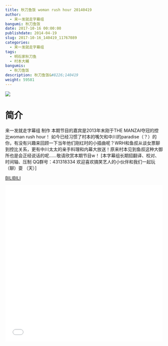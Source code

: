 ```yaml
---
title: 秋刀鱼饭 woman rush hour 20140419
author: 
  - 来一发就走字幕组
bangumi: 秋刀鱼饭
date: 2017-10-16 00:00:00
publishdate: 2014-04-19
slug: 2017-10-16_140419_11767089
categories: 
  - 来一发就走字幕组
tags: 
  - 明石家秋刀鱼
  - 村本大輔
bangumis: 
  - 秋刀鱼饭
description: 秋刀鱼饭&#8226;140419
weight: 59581
---
```


![](https://i.imgur.com/o7vD9Ip.jpg)

# 简介  
来一发就走字幕组 制作
本期节目的嘉宾是2013年末刚于THE MANZAI夺冠的控比woman rush hour！
如今已经习惯了村本的嘴欠和中川的paradise（？）的你，有没有兴趣来回顾一下当年他们刚红时的小插曲呢？WRH和鱼叔从谈女票聊到控比关系，更有中川太太的亲手料理和内幕大放送！原来村本见到鱼叔这种大御所也是会正经说话的呢……敬请欣赏本期节目w！
[本字幕组长期招翻译、校对、时间轴、压制   QQ群号：431318334 欢迎喜欢搞笑艺人的小伙伴和我们一起玩（聊）耍 （天）]

  [BILIBILI](https://www.bilibili.com/video/av11767089/)


<div class="vcontainer">  <iframe class='video' src="//www.bilibili.com/html/html5player.html?cid=19432132&aid=11767089" width="100%" height="500" frameborder="0" allowfullscreen="allowfullscreen"></iframe></div>
